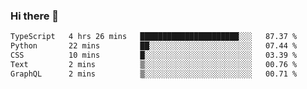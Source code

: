 ### Hi there 👋

<!--
**zhengis-alinur/zhengis-alinur** is a ✨ _special_ ✨ repository because its `README.md` (this file) appears on your GitHub profile.

Here are some ideas to get you started:

- 🔭 I’m currently working on ...
- 🌱 I’m currently learning ...
- 👯 I’m looking to collaborate on ...
- 🤔 I’m looking for help with ...
- 💬 Ask me about ...
- 📫 How to reach me: ...
- 😄 Pronouns: ...
- ⚡ Fun fact: ...
-->

<!--START_SECTION:waka-->

```txt
TypeScript   4 hrs 26 mins   ██████████████████████░░░   87.37 %
Python       22 mins         ██░░░░░░░░░░░░░░░░░░░░░░░   07.44 %
CSS          10 mins         █░░░░░░░░░░░░░░░░░░░░░░░░   03.39 %
Text         2 mins          ▒░░░░░░░░░░░░░░░░░░░░░░░░   00.76 %
GraphQL      2 mins          ▒░░░░░░░░░░░░░░░░░░░░░░░░   00.71 %
```

<!--END_SECTION:waka-->
